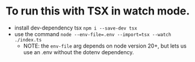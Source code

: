 # To run this with TSX in watch mode.

-   install dev-dependency tsx `npm i --save-dev tsx`
-   use the command `node --env-file=.env --import=tsx --watch ./index.ts`
    -   NOTE: the `env-file` arg depends on node version 20+, but lets us use an .env without the dotenv dependency.
